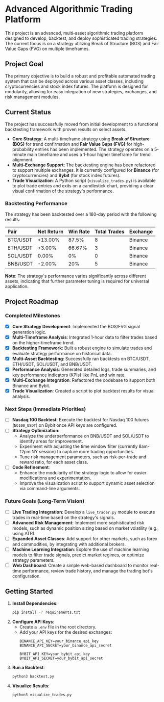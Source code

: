 # Advanced Algorithmic Trading Platform

This project is an advanced, multi-asset algorithmic trading platform designed to develop, backtest, and deploy sophisticated trading strategies. The current focus is on a strategy utilizing Break of Structure (BOS) and Fair Value Gaps (FVG) on multiple timeframes.

## Project Goal

The primary objective is to build a robust and profitable automated trading system that can be deployed across various asset classes, including cryptocurrencies and stock index futures. The platform is designed for modularity, allowing for easy integration of new strategies, exchanges, and risk management modules.

## Current Status

The project has successfully moved from initial development to a functional backtesting framework with proven results on select assets.

-   **Core Strategy**: A multi-timeframe strategy using **Break of Structure (BOS)** for trend confirmation and **Fair Value Gaps (FVG)** for high-probability entries has been implemented. The strategy operates on a 5-minute main timeframe and uses a 1-hour higher timeframe for trend alignment.
-   **Multi-Exchange Support**: The backtesting engine has been refactored to support multiple exchanges. It is currently configured for **Binance** (for cryptocurrencies) and **Bybit** (for stock index futures).
-   **Trade Visualization**: A Python script (`visualize_trades.py`) is available to plot trade entries and exits on a candlestick chart, providing a clear visual confirmation of the strategy's performance.

### Backtesting Performance

The strategy has been backtested over a 180-day period with the following results:

| Pair      | Net Return | Win Rate | Total Trades | Exchange |
| :-------- | :--------- | :------- | :----------- | :------- |
| BTC/USDT  | +13.00%    | 87.5%    | 8            | Binance  |
| ETH/USDT  | +3.00%     | 66.67%   | 3            | Binance  |
| SOL/USDT  | 0.00%      | 0%       | 0            | Binance  |
| BNB/USDT  | -2.00%     | 20%      | 5            | Binance  |

**Note**: The strategy's performance varies significantly across different assets, indicating that further parameter tuning is required for universal application.

## Project Roadmap

### Completed Milestones

-   [x] **Core Strategy Development**: Implemented the BOS/FVG signal generation logic.
-   [x] **Multi-Timeframe Analysis**: Integrated 1-hour data to filter trades based on the higher-timeframe trend.
-   [x] **Backtesting Framework**: Built a robust engine to simulate trades and evaluate strategy performance on historical data.
-   [x] **Multi-Asset Backtesting**: Successfully ran backtests on BTC/USDT, ETH/USDT, SOL/USDT, and BNB/USDT.
-   [x] **Performance Analysis**: Generated detailed logs, trade summaries, and key performance indicators (KPIs) like PnL and win rate.
-   [x] **Multi-Exchange Integration**: Refactored the codebase to support both Binance and Bybit.
-   [x] **Trade Visualization**: Created a script to plot backtest results for visual analysis.

### Next Steps (Immediate Priorities)

-   [ ] **Nasdaq 100 Backtest**: Execute the backtest for Nasdaq 100 futures (`NQ100_USDT`) on Bybit once API keys are configured.
-   [ ] **Strategy Optimization**: 
    -   Analyze the underperformance on BNB/USDT and SOL/USDT to identify areas for improvement.
    -   Experiment with adjusting the time window filter (currently 8am-12pm NY session) to capture more trading opportunities.
    -   Tune risk management parameters, such as risk-per-trade and reward ratio, for each asset class.
-   [ ] **Code Refinement**:
    -   Enhance the modularity of the strategy logic to allow for easier modifications and experimentation.
    -   Improve the visualization script to support dynamic asset selection via command-line arguments.

### Future Goals (Long-Term Vision)

-   [ ] **Live Trading Integration**: Develop a `live_trader.py` module to execute trades in real-time based on the strategy's signals.
-   [ ] **Advanced Risk Management**: Implement more sophisticated risk models, such as dynamic position sizing based on market volatility (e.g., using ATR).
-   [ ] **Expanded Asset Classes**: Add support for other markets, such as forex and commodities, by integrating with additional brokers.
-   [ ] **Machine Learning Integration**: Explore the use of machine learning models to filter trade signals, predict market regimes, or optimize strategy parameters.
-   [ ] **Web Dashboard**: Create a simple web-based dashboard to monitor real-time performance, review trade history, and manage the trading bot's configuration.

## Getting Started

1.  **Install Dependencies**:
    ```bash
    pip install -r requirements.txt
    ```
2.  **Configure API Keys**:
    -   Create a `.env` file in the root directory.
    -   Add your API keys for the desired exchanges:
        ```
        BINANCE_API_KEY=your_binance_api_key
        BINANCE_API_SECRET=your_binance_api_secret
        
        BYBIT_API_KEY=your_bybit_api_key
        BYBIT_API_SECRET=your_bybit_api_secret
        ```
3.  **Run a Backtest**:
    ```bash
    python3 backtest.py
    ```
4.  **Visualize Results**:
    ```bash
    python3 visualize_trades.py
    ```
